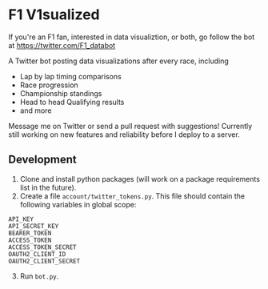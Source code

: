 # F1 V1sualized

If you're an F1 fan, interested in data visualiztion, or both, go follow the bot at https://twitter.com/F1_databot

A Twitter bot posting data visualizations after every race, including

- Lap by lap timing comparisons
- Race progression
- Championship standings
- Head to head Qualifying results
- and more

Message me on Twitter or send a pull request with suggestions! Currently still working on new features and reliability before I deploy to a server.

## Development

1. Clone and install python packages (will work on a package requirements list in the future). 
2. Create a file `account/twitter_tokens.py`. This file should contain the following variables in global scope:
```
API_KEY
API_SECRET_KEY
BEARER_TOKEN
ACCESS_TOKEN
ACCESS_TOKEN_SECRET
OAUTH2_CLIENT_ID
OAUTH2_CLIENT_SECRET
```
3. Run `bot.py`.
